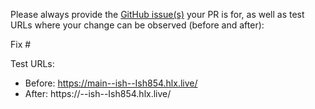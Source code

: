 Please always provide the [GitHub issue(s)](../issues) your PR is for, as well as test URLs where your change can be observed (before and after):

Fix #<gh-issue-id>

Test URLs:
- Before: https://main--ish--Ish854.hlx.live/
- After: https://<branch>--ish--Ish854.hlx.live/
